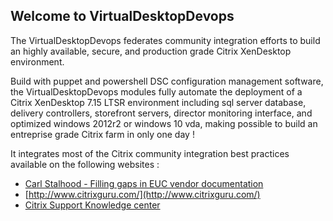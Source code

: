 ## Welcome to VirtualDesktopDevops
The VirtualDesktopDevops federates community integration efforts to build an highly available, secure, and production grade Citrix XenDesktop environment. 

Build with puppet and powershell DSC configuration management software, the VirtualDesktopDevops modules fully automate the deployment of a Citrix XenDesktop 7.15 LTSR environment including sql server database, delivery controllers, storefront servers, director monitoring interface, and optimized windows 2012r2 or windows 10 vda, making possible to build an entreprise grade Citrix farm in only one day !

It integrates most of the Citrix community integration best practices available on the following websites :
- [Carl Stalhood - Filling gaps in EUC vendor documentation](http://www.carlstalhood.com/)
- [http://www.citrixguru.com/](http://www.citrixguru.com/)
- [Citrix Support Knowledge center](https://support.citrix.com)


